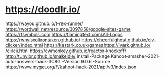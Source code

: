 # https://doodlr.io/
https://wayou.github.io/t-rex-runner/
https://wordwall.net/resource/3097858/google-sites-game
https://fsymbols.com
https://flamingtext.com/All-Logos
https://whyisxoltrontaken.github.io/
https://cheerfulghost.github.io/civ-clicker/index.html
https://kastark.co.uk/gameshttps://ivark.github.io/
/cii/cii.html
https://cwmonkey.github.io/reactor-knockoff/
http://tunvior.github.io/snakeidle/
Install-Package Kahoot-smasher-2021-auto-answers-hack-3C8G -Version 9.0.6 -Source https://www.myget.org/F/kahoot-hack-2021/api/v3/index.json
